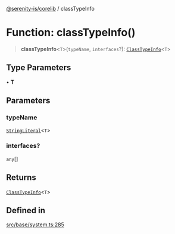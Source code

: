 [@serenity-is/corelib](../README.md) / classTypeInfo

# Function: classTypeInfo()

> **classTypeInfo**\<`T`\>(`typeName`, `interfaces`?): [`ClassTypeInfo`](../type-aliases/ClassTypeInfo.md)\<`T`\>

## Type Parameters

• **T**

## Parameters

### typeName

[`StringLiteral`](../type-aliases/StringLiteral.md)\<`T`\>

### interfaces?

`any`[]

## Returns

[`ClassTypeInfo`](../type-aliases/ClassTypeInfo.md)\<`T`\>

## Defined in

[src/base/system.ts:285](https://github.com/serenity-is/serenity/blob/master/packages/corelib/src/base/system.ts#L285)
